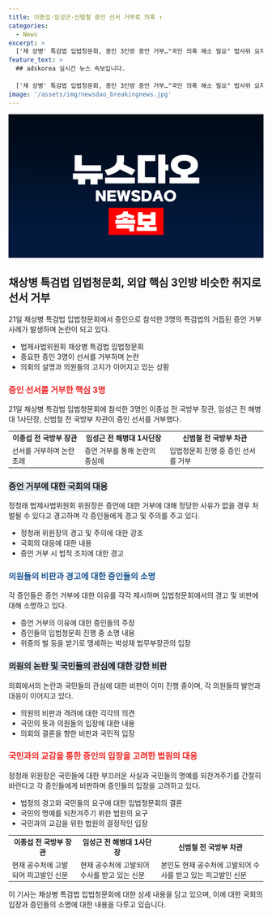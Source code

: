 ```yaml
---
title: 이종섭·임성근·신범철 증인 선서 거부로 의혹 ↑
categories:
  - News
excerpt: >
  ['채 상병' 특검법 입법청문회, 증인 3인방 증언 거부…"국민 의혹 해소 필요" 법사위 요지 이해 안돼, 증언 거부 공직자 비판 잇따라, 공직자 의무 논란에 국민 분노↑]
feature_text: >
  ## adskorea 실시간 뉴스 속보입니다.

  ['채 상병' 특검법 입법청문회, 증인 3인방 증언 거부…"국민 의혹 해소 필요" 법사위 요지 이해 안돼, 증언 거부 공직자 비판 잇따라, 공직자 의무 논란에 국민 분노↑]
image: '/assets/img/newsdao_breakingnews.jpg'
---
```


<p><img src="/assets/img/newsdao_breakingnews.jpg" alt="adskorea 속보" /></p>

<h2 data-ke-size="size26">채상병 특검법 입법청문회, 외압 핵심 3인방 비슷한 취지로 선서 거부</h2>

<p data-ke-size="size16">21일 채상병 특검법 입법청문회에서 증인으로 참석한 3명의 특검법의 거듭된 증언 거부 사례가 발생하며 논란이 되고 있다.</p>

<ul>
  <li>법제사법위원회 채상병 특검법 입법청문회</li>
  <li>중요한 증인 3명이 선서를 거부하며 논란</li>
  <li>의회의 설명과 의원들의 고지가 이어지고 있는 상황</li>
</ul>

<h3><b><span style="color: #ee2323;">증인 선서를 거부한 핵심 3명</span></b></h3>

<p data-ke-size="size16">21일 채상병 특검법 입법청문회에 참석한 3명인 이종섭 전 국방부 장관, 임성근 전 해병대 1사단장, 신범철 전 국방부 차관이 증인 선서를 거부했다.</p>

<table>
  <tr>
    <td style="text-align: center; height: 17px;"><b>이종섭 전 국방부 장관</b></td>
    <td style="text-align: center; height: 17px;"><b>임성근 전 해병대 1사단장</b></td>
    <td style="text-align: center; height: 17px;"><b>신범철 전 국방부 차관</b></td>
  </tr>
  <tr>
    <td>선서를 거부하며 논란 초래</td>
    <td>증언 거부를 통해 논란의 중심에</td>
    <td>입법청문회 진행 중 증인 선서를 거부</td>
  </tr>
</table>

<h3><b><span style="background-color: #21538527;">증언 거부에 대한 국회의 대응</span></b></h3>

<p data-ke-size="size16">정청래 법제사법위원회 위원장은 증언에 대한 거부에 대해 정당한 사유가 없을 경우 처벌될 수 있다고 경고하며 각 증인들에게 경고 및 주의를 주고 있다.</p>

<ul>
  <li>정청래 위원장의 경고 및 주의에 대한 강조</li>
  <li>국회의 대응에 대한 내용</li>
  <li>증언 거부 시 법적 조치에 대한 경고</li>
</ul>

<h3><b><span style="color: #1a5490;">의원들의 비판과 경고에 대한 증인들의 소명</span></b></h3>

<p data-ke-size="size16">각 증인들은 증언 거부에 대한 이유를 각각 제시하며 입법청문회에서의 경고 및 비판에 대해 소명하고 있다.</p>

<ul>
  <li>증언 거부의 이유에 대한 증인들의 주장</li>
  <li>증인들의 입법청문회 진행 중 소명 내용</li>
  <li>위증의 벌 등을 받기로 맹세하는 박성재 법무부장관의 입장</li>
</ul>

<h3><b><span style="background-color: #21538527;">의원의 논란 및 국민들의 관심에 대한 강한 비판</span></b></h3>

<p data-ke-size="size16">의회에서의 논란과 국민들의 관심에 대한 비판이 이미 진행 중이며, 각 의원들의 발언과 대응이 이어지고 있다.</p>

<ul>
  <li>의원의 비판과 격려에 대한 각각의 의견</li>
  <li>국민의 뜻과 의원들의 입장에 대한 내용</li>
  <li>의회의 결론을 향한 비판과 국민적 입장</li>
</ul>

<h3><b><span style="color: #ee2323;">국민과의 교감을 통한 증인의 입장을 고려한 법원의 대응</span></b></h3>

<p data-ke-size="size16">정청래 위원장은 국민들에 대한 부끄러운 사실과 국민들의 명예를 되찬겨주기를 간절히 바란다고 각 증인들에게 비판하며 증인들의 입장을 고려하고 있다.</p>

<ul>
  <li>법정의 경고와 국민들의 요구에 대한 입법청문회의 결론</li>
  <li>국민의 명예를 되찬겨주기 위한 법원의 요구</li>
  <li>국민과의 교감을 위한 법원의 결정적인 입장</li>
</ul>

<table>
  <tr>
    <td style="text-align: center; height: 17px;"><b>이종섭 전 국방부 장관</b></td>
    <td style="text-align: center; height: 17px;"><b>임성근 전 해병대 1사단장</b></td>
    <td style="text-align: center; height: 17px;"><b>신범철 전 국방부 차관</b></td>
  </tr>
  <tr>
    <td>현재 공수처에 고발되어 피고발인 신분</td>
    <td>현재 공수처에 고발되어 수사를 받고 있는 신분</td>
    <td>본인도 현재 공수처에 고발되어 수사를 받고 있는 피고발인 신분</td>
  </tr>
</table>

<p data-ke-size="size16">이 기사는 채상병 특검법 입법청문회에 대한 상세 내용을 담고 있으며, 이에 대한 국회의 입장과 증인들의 소명에 대한 내용을 다루고 있습니다.</p>

